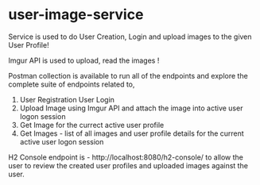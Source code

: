 # user-image-service
Service is used to do User Creation, Login and upload images to the given User Profile!

Imgur API is used to upload, read the images !

Postman collection is available to run all of the endpoints and explore the complete suite of endpoints related to,

 1. User Registration
 User Login
 2. Upload Image using Imgur API and attach the image into active user logon session
 3. Get Image for the currect active user profile
 4. Get Images - list of all images and user profile details for the current active user logon session

H2 Console endpoint is - http://localhost:8080/h2-console/ to allow the user to review the created user profiles and uploaded images against the user.

